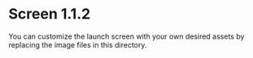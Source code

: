# Screen 1.1.2

You can customize the launch screen with your own desired assets by replacing the image files in this directory.
